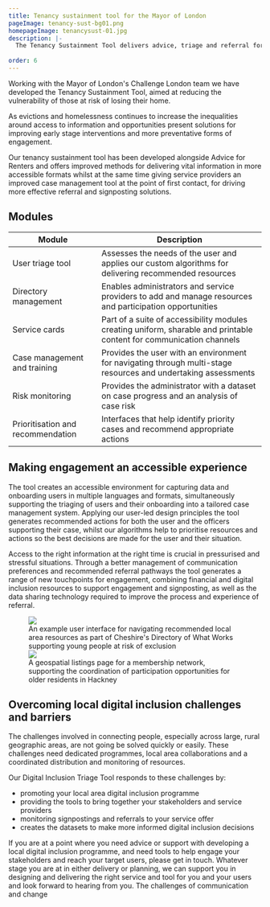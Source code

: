 ```yaml
---
title: Tenancy sustainment tool for the Mayor of London
pageImage: tenancy-sust-bg01.png
homepageImage: tenancysust-01.jpg
description: |-
  The Tenancy Sustainment Tool delivers advice, triage and referral for those at risk of losing their home. The case management platform delivers more efficient referral pathways by assessing the needs of users, recommending appropriate information and advice, and prioritising cases.  
 
order: 6
---
```


Working with the Mayor of London's Challenge London team we have developed the Tenancy Sustainment Tool, aimed at reducing the vulnerability of those at risk of losing their home. 

As evictions and homelessness continues to increase the inequalities around access to information and opportunities present solutions for improving early stage interventions and more preventative forms of engagement. 

Our tenancy sustainment tool has been developed alongside Advice for Renters and offers improved methods for delivering vital information in more accessible formats whilst at the same time giving service providers an improved case management tool at the point of first contact, for driving more effective referral and signposting solutions. 

<section>
  <h2>Modules</h2>
  <table>
    <thead>
      <tr>
<th>Module</th>
        <th>Description</th>
      </tr>
    </thead>
    <tbody>
      <tr>
        <td>User triage tool</td>
        <td>Assesses the needs of the user and applies our custom algorithms for delivering recommended resources</td>
      </tr>
      <tr>
        <td>Directory management</td>
        <td>Enables administrators and service providers to add and manage resources and participation opportunities</td>
      </tr>
       <tr>
        <td>Service cards</td>
        <td>Part of a suite of accessibility modules creating uniform, sharable and printable content for communication channels</td>
      </tr>
      <tr>
        <td>Case management and training</td>
        <td>Provides the user with an environment for navigating through multi-stage resources and undertaking assessments</td>
      </tr>
      <tr>
        <td>Risk monitoring</td>
        <td>Provides the administrator with a dataset on case progress and an analysis of case risk</td>
      </tr>
      <tr>
        <td>Prioritisation and recommendation</td>
        <td>Interfaces that help identify priority cases and recommend appropriate actions</td>
      </tr>
    </tbody>
  </table>
</section>

Making engagement an accessible experience
---------------------------------------------------------------------------------------------------------------------------------
The tool creates an accessible environment for capturing data and onboarding users in multiple languages and formats, simultaneously supporting the triaging of users and their onboarding into a tailored case management system. Applying our user-led design principles the tool generates recommended actions for both the user and the officers supporting their case, whilst our algorithms help to prioritise resources and actions so the best decisions are made for the user and their situation. 

Access to the right information at the right time is crucial in pressurised and stressful situations. Through a better management of communication preferences and recommended referral pathways the tool generates a range of new touchpoints for engagement, combining financial and digital inclusion resources to support engagement and signposting, as well as the data sharing technology required to improve the process and experience of referral. 

<figure>
  <img src="{{ '/static/images/use-cases/tenancy-sustain03.jpg' | url }}" />
  <figcaption>
    An example user interface for navigating recommended local area resources as part of Cheshire's Directory of What Works supporting young people at risk of exclusion
  </figcaption>
   <img src="{{ '/static/images/use-cases/tenancysust-02.jpg' | url }}" />
  <figcaption>
    A geospatial listings page for a membership network, supporting the coordination of participation opportunities for older residents in Hackney
  </figcaption>
</figure>

Overcoming local digital inclusion challenges and barriers
---------------------------------------------------------------------------------------------------------------------------------
The challenges involved in connecting people, especially across large, rural geographic areas, are not going be solved quickly or easily. These challenges need dedicated programmes, local area collaborations and a coordinated distribution and monitoring of resources. 

Our Digital Inclusion Triage Tool responds to these challenges by: 
- promoting your local area digital inclusion programme
- providing the tools to bring together your stakeholders and service providers
- monitoring signpostings and referrals to your service offer
- creates the datasets to make more informed digital inclusion decisions

If you are at a point where you need advice or support with developing a local digital inclusion programme, and need tools to help engage your stakeholders and reach your target users, please get in touch. Whatever stage you are at in either delivery or planning, we can support you in designing and delivering the right service and tool for you and your users and look forward to hearing from you. 
The challenges of communication and change
